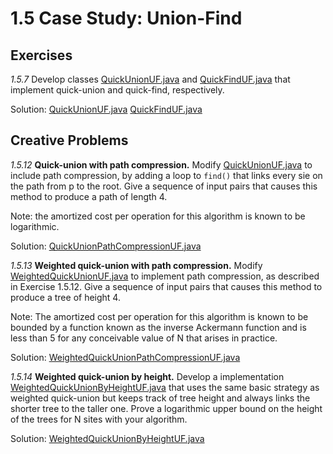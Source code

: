 # 1.5 Case Study: Union-Find

## Exercises

_1.5.7_ Develop classes [QuickUnionUF.java](https://algs4.cs.princeton.edu/15uf/QuickUnionUF.java.html) and [QuickFindUF.java](https://algs4.cs.princeton.edu/15uf/QuickFindUF.java.html) that implement quick-union and quick-find, respectively. 

Solution: [QuickUnionUF.java](QuickUnionUF.java) [QuickFindUF.java](QuickFindUF.java)
 
## Creative Problems

_1.5.12_ **Quick-union with path compression.** Modify [QuickUnionUF.java](https://algs4.cs.princeton.edu/15uf/QuickUnionUF.java.html) to include path compression, by adding a loop to `find()` that links every sie on the path from p to the root. Give a sequence of input pairs that causes this method to produce a path of length 4. 

Note: the amortized cost per operation for this algorithm is known to be logarithmic. 

Solution: [QuickUnionPathCompressionUF.java](QuickUnionPathCompressionUF.java)

_1.5.13_ **Weighted quick-union with path compression.** Modify [WeightedQuickUnionUF.java](https://algs4.cs.princeton.edu/15uf/WeightedQuickUnionUF.java.html) to implement path compression, as described in Exercise 1.5.12. Give a sequence of input pairs that causes this method to produce a tree of height 4.

Note: The amortized cost per operation for this algorithm is known to be bounded by a function known as the inverse Ackermann function and is less than 5 for any conceivable value of N that arises in practice. 

Solution: [WeightedQuickUnionPathCompressionUF.java](WeightedQuickUnionPathCompressionUF.java)

_1.5.14_ **Weighted quick-union by height.** Develop a implementation [WeightedQuickUnionByHeightUF.java](https://algs4.cs.princeton.edu/15uf/WeightedQuickUnionByHeightUF.java.html) that uses the same basic strategy as weighted quick-union but keeps track of tree height and always links the shorter tree to the taller one. Prove a logarithmic upper bound on the height of the trees for N sites with your algorithm.

Solution: [WeightedQuickUnionByHeightUF.java](WeightedQuickUnionByHeightUF.java)

